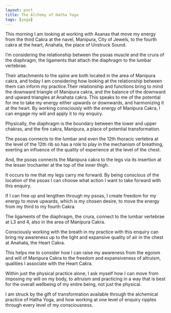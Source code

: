 ```yaml
---
layout: post
title: The Alchemy of Hatha Yoga
tags: [yoga]
---
```


This morning I am looking at working with Asanas that move my energy from the third Cakra at the navel, Manipura, City of Jewels, to the fourth cakra at the heart, Anahata, the place of Unstruck Sound.

I’m considering the relationship between the psoas muscle and the crura of the diaphragm, the ligaments that attach the diaphragm to the lumbar vertebrae.

Their attachments to the spine are both located in the area of Manipura cakra, and today I am considering how looking at the relationship between them can inform my practice.Their relationship and functions bring to mind the downward triangle of Manipura cakra, and the balance of the downward and upward triangles at Anahata cakra. This speaks to me of the potential for me to take my energy either upwards or downwards, and harmonizing it at the heart. By working consciously with the energy of Manipura Cakra, I can engage my will and apply it to my enquiry.

Physically, the diaphragm is the boundary between the lower and upper chakras, and the fire cakra, Manipura, a place of potential transformation.

The psoas connects to the lumbar and even the 12th thoracic vertebra at the level of the 12th rib so has a role to play in the mechanism of breathing, exerting an influence of the quality of experience at the level of the chest.

And, the psoas connects the Manipura cakra to the legs via its insertion at the lesser trochanter at the top of the inner thigh.

It occurs to me that my legs carry me forward. By being conscious of the location of the psoas I can choose what action I want to take forward with this enquiry.

If I can free up and lengthen through my psoas, I create freedom for my energy to move upwards, which is my chosen desire, to move the energy from my third to my fourth Cakra.

The ligaments of the diaphragm, the crura, connect to the lumbar vertebrae at L3 and 4, also in the area of Manipura Cakra.

Consciously working with the breath in my practice with this enquiry can bring my awareness up to the light and expansive quality of air in the chest at Anahata, the Heart Cakra.

This helps me to consider how I can raise my awareness from the egoism and will of Manipura Cakra to the freedom and expansiveness of altruism, qualities I associate with the Heart Cakra.

Within just the physical practice alone, I ask myself how I can move from imposing my will on my body, to altruism and practicing in a way that is best for the overall wellbeing of my entire being, not just the physical.

I am struck by the gift of transformation available through the alchemical practice of Hatha Yoga, and how working at one level of enquiry ripples through every level of my consciousness.

